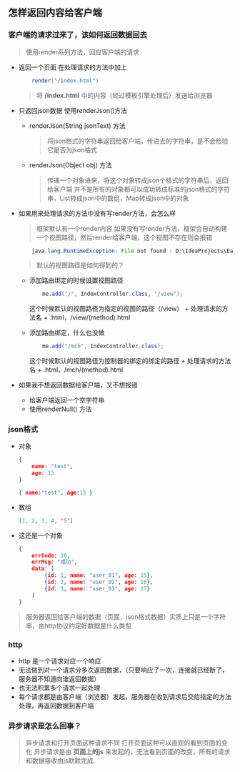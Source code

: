 ## 怎样返回内容给客户端


### 客户端的请求过来了，该如何返回数据回去
> 使用render系列方法，回应客户端的请求

- 返回一个页面
    在处理请求的方法中加上
    ```java
        render("/index.html")
    ```
    > 将 **/index.html** 中的内容（经过模板引擎处理后）发送给浏览器

- 只返回json数据
    使用renderJson()方法
    - renderJson(String jsonText) 方法
        > 将json格式的字符串返回给客户端，传进去的字符串，是不会检验它是否为json格式
    - renderJson(Object obj) 方法
        > 传递一个对象进来，将这个对象转成json个格式的字符串后，返回给客户端
        > 并不是所有的对象都可以成功转成标准的json格式的字符串，List转成json中的数组，Map转成json中的对象

- 如果用来处理请求的方法中没有写render方法，会怎么样
    > 框架默认有一个render内容
    如果没有写render方法，框架会自动构建一个视图路径，然后render给客户端，这个视图不存在则会报错
    ```java
        java.lang.RuntimeException: File not found : D:\IdeaProjects\EasyCaptchaDemo\web/view/json.html
    ```
    > 默认的视图路径是如何得到的？
    - 添加路由绑定的时候设置视图路径
        ```java
            me.add("/", IndexController.class, "/view");
        ```
        这个时候默认的视图路径为指定的视图的路径（/view） + 处理请求的方法名 + .html，/view/(method).html

    -  添加路由绑定，什么也没做
        ```java
            me.add("/mch", IndexController.class);
        ```
        这个时候默认的视图路径为控制器的绑定的绑定的路径 + 处理请求的方法名 + .html，/mch/(method).html
- 如果我不想返回数据给客户端，又不想报错
    - 给客户端返回一个空字符串
    - 使用renderNull() 方法

### json格式
 - 对象
    ```json
    {
        name: "test",
        age: 13
    }
    ```
    ```json
    { name:"test", age:13 }
    ```
- 数组
    ```json
    [1, 2, 3, 4, '5']
    ```
- 这还是一个对象
    ```json
    {
        errCode: 10,
        errMsg: "成功",
        data: [
            {id: 1, name: "user_01", age: 15},
            {id: 2, name: "user_02", age: 16},
            {id: 3, name: "user_03", age: 17}
        ]
    }
    ```

> 服务器返回给客户端的数据（页面，json格式数据）实质上只是一个字符串，由http协议约定好数据是什么类型

### http
- http 是一个请求对应一个响应
- 无法做到对一个请求分多次返回数据，（只要响应了一次，连接就已经断了，服务器不知道向谁返回数据）
- 也无法积累多个请求一起处理
- 每个请求都是由客户端（浏览器）发起，服务器在收到请求后交给指定的方法处理，再返回数据到客户端

### 异步请求是怎么回事？
> 异步请求和打开页面这种请求不同
> 打开页面这种可以直观的看到页面的变化
> 异步请求是由 **页面上的js** 来发起的，无法看到页面的改变，所有的请求和数据接收由js默默完成.


